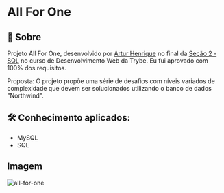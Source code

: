 # All For One

## :page_with_curl: Sobre

Projeto All For One, desenvolvido por [Artur Henrique](https://github.com/ArturHAlves)
no final da [Seção 2 - SQL](https://github.com/ArturHAlves/trybe-exercises/tree/main/03-Modulo-Back-End/Secao-02-SQL)
no curso de Desenvolvimento Web da Trybe. Eu fui aprovado com 100% dos requisitos. 

Proposta: O projeto propõe uma série de desafios com níveis variados de complexidade que devem ser solucionados utilizando o banco de dados "Northwind".

## :hammer_and_wrench: Conhecimento aplicados:

* MySQL
* SQL

## Imagem

![all-for-one](https://github.com/tryber/sd-027-a-project-shopping-cart/assets/111790827/3a7c52c0-f913-486b-aa90-6e227ee5fef8)
